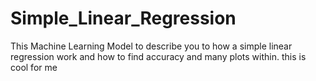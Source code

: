 # Simple_Linear_Regression
This Machine Learning Model to describe you to how a simple linear regression work and how to find accuracy and many plots within.
this is cool for me